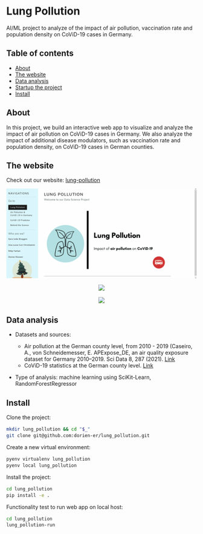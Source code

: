 # Lung Pollution
AI/ML project to analyze of the impact of air pollution, vaccination rate and population density on CoViD-19 cases in Germany.

## Table of contents
* [About](#about)
* [The website](#the-website)
* [Data analysis](#data-analysis)
* [Startup the project](#startup-the-project)
* [Install](#install)

## About
In this project, we build an interactive web app to visualize and analyze the impact of air pollution on CoViD-19 cases in Germany. We also analyze the impact of additional disease modulators, such as vaccination rate and population density, on CoViD-19 cases in German counties. 

## The website
Check out our website: [lung-pollution](https://lung-pollution.xyz/)
<p align="center"><img src="https://github.com/dorien-er/lung_pollution/blob/master/lung_pollution/data/images/intro.gif" width="768"  />
<p align="center"><img src="https://github.com/dorien-er/lung_pollution/blob/master/lung_pollution/data/images/dataviz.gif" width="768"  />
<p align="center"><img src="https://github.com/dorien-er/lung_pollution/blob/master/lung_pollution/data/images/predictor.gif" width="768"  />

## Data analysis
* Datasets and sources:
  - Air pollution at the German county level, from 2010 - 2019 (Caseiro, A., von Schneidemesser, E. APExpose_DE, an air quality exposure dataset for Germany 2010–2019. Sci Data 8, 287 (2021). [Link](https://doi.org/10.1038/s41597-021-01068-6)
  - CoViD-19 statistics at the German county level. [Link](https://npgeo-corona-npgeo-de.hub.arcgis.com/datasets/917fc37a709542548cc3be077a786c17_0/explore?location=51.836196%2C12.460149%2C7.00&showTable=true)

* Type of analysis: machine learning using SciKit-Learn, RandomForestRegressor


## Install

Clone the project:

```bash
mkdir lung_pollution && cd "$_"
git clone git@github.com:dorien-er/lung_pollution.git
```
  
Create a new virtual environment:
  
```bash
pyenv virtualenv lung_pollution
pyenv local lung_pollution
```
  
Install the project:
  
```bash
cd lung_pollution
pip install -e .
```
  
Functionality test to run web app on local host:
  
```bash
cd lung_pollution
lung_pollution-run
```
  
